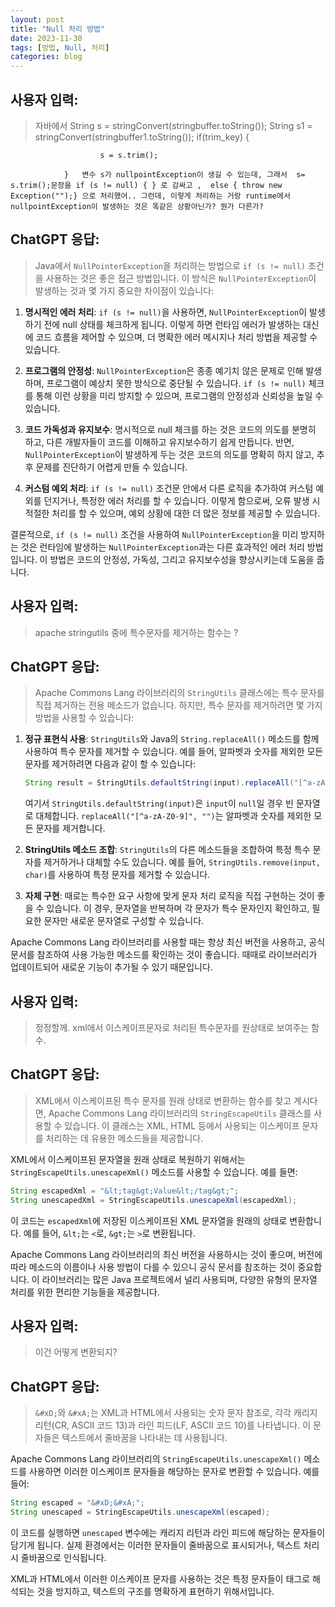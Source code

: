 ```yaml
---
layout: post
title: "Null 처리 방법"
date: 2023-11-30
tags: [방법, Null, 처리]
categories: blog
---
```


## 사용자 입력:
> 자바에서                 String s = stringConvert(stringbuffer.toString());
                String s1 = stringConvert(stringbuffer1.toString());
                if(trim_key)
                {

                        s = s.trim();

                }   변수 s가 nullpointException이 생길 수 있는데, 그래서  s= s.trim();문장을 if (s != null) { } 로 감싸고 ,  else { throw new Exception("");} 으로 처리했어.. 그런데, 이렇게 처리하는 거랑 runtime에서 nullpointException이 발생하는 것은 똑같은 상황아닌가? 뭔가 다른가?

## ChatGPT 응답:
> Java에서 `NullPointerException`을 처리하는 방법으로 `if (s != null)` 조건을 사용하는 것은 좋은 접근 방법입니다. 이 방식은 `NullPointerException`이 발생하는 것과 몇 가지 중요한 차이점이 있습니다:

1. **명시적인 에러 처리**: `if (s != null)`을 사용하면, `NullPointerException`이 발생하기 전에 null 상태를 체크하게 됩니다. 이렇게 하면 런타임 에러가 발생하는 대신에 코드 흐름을 제어할 수 있으며, 더 명확한 에러 메시지나 처리 방법을 제공할 수 있습니다.

2. **프로그램의 안정성**: `NullPointerException`은 종종 예기치 않은 문제로 인해 발생하며, 프로그램이 예상치 못한 방식으로 중단될 수 있습니다. `if (s != null)` 체크를 통해 이런 상황을 미리 방지할 수 있으며, 프로그램의 안정성과 신뢰성을 높일 수 있습니다.

3. **코드 가독성과 유지보수**: 명시적으로 null 체크를 하는 것은 코드의 의도를 분명히 하고, 다른 개발자들이 코드를 이해하고 유지보수하기 쉽게 만듭니다. 반면, `NullPointerException`이 발생하게 두는 것은 코드의 의도를 명확히 하지 않고, 추후 문제를 진단하기 어렵게 만들 수 있습니다.

4. **커스텀 예외 처리**: `if (s != null)` 조건문 안에서 다른 로직을 추가하여 커스텀 예외를 던지거나, 특정한 에러 처리를 할 수 있습니다. 이렇게 함으로써, 오류 발생 시 적절한 처리를 할 수 있으며, 예외 상황에 대한 더 많은 정보를 제공할 수 있습니다.

결론적으로, `if (s != null)` 조건을 사용하여 `NullPointerException`을 미리 방지하는 것은 런타임에 발생하는 `NullPointerException`과는 다른 효과적인 에러 처리 방법입니다. 이 방법은 코드의 안정성, 가독성, 그리고 유지보수성을 향상시키는데 도움을 줍니다.

## 사용자 입력:
> apache stringutils 중에 특수문자를 제거하는 함수는 ?

## ChatGPT 응답:
> Apache Commons Lang 라이브러리의 `StringUtils` 클래스에는 특수 문자를 직접 제거하는 전용 메소드가 없습니다. 하지만, 특수 문자를 제거하려면 몇 가지 방법을 사용할 수 있습니다:

1. **정규 표현식 사용**: `StringUtils`와 Java의 `String.replaceAll()` 메소드를 함께 사용하여 특수 문자를 제거할 수 있습니다. 예를 들어, 알파벳과 숫자를 제외한 모든 문자를 제거하려면 다음과 같이 할 수 있습니다:

   ```java
   String result = StringUtils.defaultString(input).replaceAll("[^a-zA-Z0-9]", "");
   ```

   여기서 `StringUtils.defaultString(input)`은 `input`이 `null`일 경우 빈 문자열로 대체합니다. `replaceAll("[^a-zA-Z0-9]", "")`는 알파벳과 숫자를 제외한 모든 문자를 제거합니다.

2. **StringUtils 메소드 조합**: `StringUtils`의 다른 메소드들을 조합하여 특정 특수 문자를 제거하거나 대체할 수도 있습니다. 예를 들어, `StringUtils.remove(input, char)`를 사용하여 특정 문자를 제거할 수 있습니다.

3. **자체 구현**: 때로는 특수한 요구 사항에 맞게 문자 처리 로직을 직접 구현하는 것이 좋을 수 있습니다. 이 경우, 문자열을 반복하며 각 문자가 특수 문자인지 확인하고, 필요한 문자만 새로운 문자열로 구성할 수 있습니다.

Apache Commons Lang 라이브러리를 사용할 때는 항상 최신 버전을 사용하고, 공식 문서를 참조하여 사용 가능한 메소드를 확인하는 것이 좋습니다. 때때로 라이브러리가 업데이트되어 새로운 기능이 추가될 수 있기 때문입니다.

## 사용자 입력:
> 정정할께. xml에서 이스케이프문자로 처리된 특수문자를 원상태로 보여주는 함수.

## ChatGPT 응답:
> XML에서 이스케이프된 특수 문자를 원래 상태로 변환하는 함수를 찾고 계시다면, Apache Commons Lang 라이브러리의 `StringEscapeUtils` 클래스를 사용할 수 있습니다. 이 클래스는 XML, HTML 등에서 사용되는 이스케이프 문자를 처리하는 데 유용한 메소드들을 제공합니다.

XML에서 이스케이프된 문자열을 원래 상태로 복원하기 위해서는 `StringEscapeUtils.unescapeXml()` 메소드를 사용할 수 있습니다. 예를 들면:

```java
String escapedXml = "&lt;tag&gt;Value&lt;/tag&gt;";
String unescapedXml = StringEscapeUtils.unescapeXml(escapedXml);
```

이 코드는 `escapedXml`에 저장된 이스케이프된 XML 문자열을 원래의 상태로 변환합니다. 예를 들어, `&lt;`는 `<`로, `&gt;`는 `>`로 변환됩니다.

Apache Commons Lang 라이브러리의 최신 버전을 사용하시는 것이 좋으며, 버전에 따라 메소드의 이름이나 사용 방법이 다를 수 있으니 공식 문서를 참조하는 것이 중요합니다. 이 라이브러리는 많은 Java 프로젝트에서 널리 사용되며, 다양한 유형의 문자열 처리를 위한 편리한 기능들을 제공합니다.

## 사용자 입력:
> &#xD;&#xA; 이건 어떻게 변환되지?

## ChatGPT 응답:
> `&#xD;`와 `&#xA;`는 XML과 HTML에서 사용되는 숫자 문자 참조로, 각각 캐리지 리턴(CR, ASCII 코드 13)과 라인 피드(LF, ASCII 코드 10)를 나타냅니다. 이 문자들은 텍스트에서 줄바꿈을 나타내는 데 사용됩니다. 

Apache Commons Lang 라이브러리의 `StringEscapeUtils.unescapeXml()` 메소드를 사용하면 이러한 이스케이프 문자들을 해당하는 문자로 변환할 수 있습니다. 예를 들어:

```java
String escaped = "&#xD;&#xA;";
String unescaped = StringEscapeUtils.unescapeXml(escaped);
```

이 코드를 실행하면 `unescaped` 변수에는 캐리지 리턴과 라인 피드에 해당하는 문자들이 담기게 됩니다. 실제 환경에서는 이러한 문자들이 줄바꿈으로 표시되거나, 텍스트 처리 시 줄바꿈으로 인식됩니다.

XML과 HTML에서 이러한 이스케이프 문자를 사용하는 것은 특정 문자들이 태그로 해석되는 것을 방지하고, 텍스트의 구조를 명확하게 표현하기 위해서입니다.


